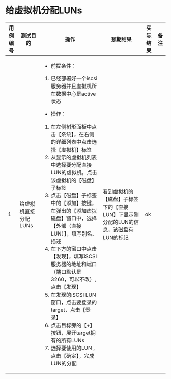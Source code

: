 # 给虚拟机分配LUNs 

|用例编号|测试目的|操作|预期结果|实际结果|备注|
|--------|--------|----|--------|--------|----|
|1|给虚拟机直接分配LUNs|<ul><li>前提条件：</li></ul><ol><li>已经部署好一个iscsi服务器并且虚拟机所在数据中心是active状态</li></ol><ul><li>操作：</li></ul><ol><li>在左侧树形面板中点击【系统】，在右侧的详细列表中点击选择【虚拟机】标签</li><li>从显示的虚拟机列表中选择要分配直接LUN的虚拟机，点击该虚拟机的【磁盘】子标签</li><li>点击【磁盘】子标签中的【添加】按键，在弹出的【添加虚拟磁盘】窗口中，选择【外部（直接LUN）】，填写别名、描述</li><li>在下方的窗口中点击【发现】，填写iSCSI服务器的地址和端口（端口默认是3260，可以不改）,点击【发现】</li><li>在发现的iSCSI LUN窗口，点击要登录的target，点击【登录】</li><li>点击目标旁的【+】按钮，展开target拥有的所有LUNs</li><li>选择要使用的LUN ,点击【确定】，完成LUN的分配</li></ol>|看到虚拟机的【磁盘】子标签下的【直接LUN】下显示刚分配的LUN的信息，该磁盘有LUN的标记 |ok||

